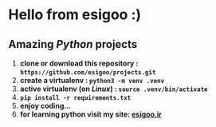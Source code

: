 # Hello from **esigoo** :)
## Amazing *Python* projects 
1. **clone or download this repository : `https://github.com/esigoo/projects.git`**
2. **create a virtualenv : `python3 -m venv .venv`**
6. **active virtualenv (on *Linux*) : `source .venv/bin/activate`**
7. **`pip install -r requirements.txt`**
9. **enjoy coding...**
10. **for learning python visit my site: [esigoo.ir](https://esigoo.ir)**
